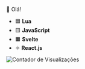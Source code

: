 👋 Olá!

- 🟦 **Lua**
- 🟨 **JavaScript**
- 🟧 **Svelte**
- ⚛️ **React.js**


![Contador de Visualizações](https://profile-counter.glitch.me/DanielPadilha/count.svg)


